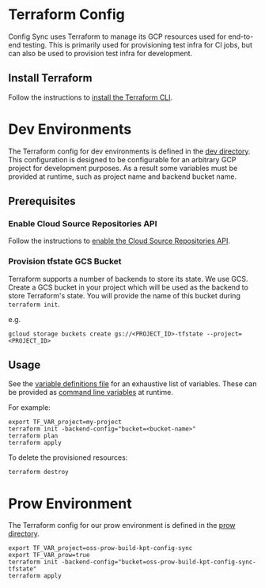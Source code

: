 # Terraform Config

Config Sync uses Terraform to manage its GCP resources
used for end-to-end testing. This is primarily used for provisioning
test infra for CI jobs, but can also be used to provision test infra for
development.

## Install Terraform

Follow the instructions to [install the Terraform CLI].

# Dev Environments

The Terraform config for dev environments is defined in the [dev directory].
This configuration is designed to be configurable for an arbitrary GCP project
for development purposes.
As a result some variables must be provided at runtime, such as project name
and backend bucket name.

## Prerequisites

### Enable Cloud Source Repositories API

Follow the instructions to [enable the Cloud Source Repositories API].

### Provision tfstate GCS Bucket

Terraform supports a number of backends to store its state. We use GCS.
Create a GCS bucket in your project which will be used as the backend to store
Terraform's state. You will provide the name of this bucket during `terraform init`.

e.g.
```shell
gcloud storage buckets create gs://<PROJECT_ID>-tfstate --project=<PROJECT_ID>
```

## Usage

See the [variable definitions file] for an exhaustive list of variables.
These can be provided as [command line variables] at runtime.

For example:
```shell
export TF_VAR_project=my-project
terraform init -backend-config="bucket=<bucket-name>"
terraform plan
terraform apply
```

To delete the provisioned resources:
```shell
terraform destroy
```

# Prow Environment

The Terraform config for our prow environment is defined in the [prow directory].

```shell
export TF_VAR_project=oss-prow-build-kpt-config-sync
export TF_VAR_prow=true
terraform init -backend-config="bucket=oss-prow-build-kpt-config-sync-tfstate"
terraform apply
```


[enable the Cloud Source Repositories API]: https://cloud.google.com/source-repositories/docs/create-code-repository#before-you-begin
[variable definitions file]: ./variables.tf
[command line variables]: https://www.terraform.io/language/values/variables#variables-on-the-command-line
[install the Terraform CLI]: https://learn.hashicorp.com/tutorials/terraform/install-cli
[prow directory]: ./prow
[dev directory]: ./dev
